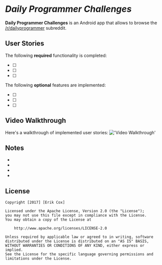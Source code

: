 # *Daily Programmer Challenges*

**Daily Programmer Challenges** is an Android app that allows to browse the [/r/dailyprogrammer](https://www.reddit.com/r/dailyprogrammer) subreddit.

## User Stories

The following **required** functionality is completed:

* [ ] 
* [ ] 
* [ ] 

The following **optional** features are implemented:

* [ ]
* [ ]
* [ ]

## Video Walkthrough 

Here's a walkthrough of implemented user stories:
!['Video Walkthrough'](walkthrough.gif)


## Notes

* 
* 
* 
* 

## License

    Copyright [2017] [Erik Cox]

    Licensed under the Apache License, Version 2.0 (the "License");
    you may not use this file except in compliance with the License.
    You may obtain a copy of the License at

        http://www.apache.org/licenses/LICENSE-2.0

    Unless required by applicable law or agreed to in writing, software
    distributed under the License is distributed on an "AS IS" BASIS,
    WITHOUT WARRANTIES OR CONDITIONS OF ANY KIND, either express or implied.
    See the License for the specific language governing permissions and
    limitations under the License.
